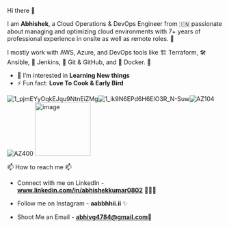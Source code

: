 
Hi there 👋

I am **Abhishek**, a Cloud Operations & DevOps Engineer from 🇮🇳 passionate about managing and optimizing cloud environments with 7+ years of professional experience in onsite as well as remote roles. 🎯

I mostly work with AWS, Azure, and DevOps tools like 🏗️ Terraform, 🛠️ Ansible, 🤖 Jenkins, 🔀 Git & GitHub, and 🐳 Docker. 🚀

- 👀 I’m interested in **Learning New things**
- ⚡ Fun fact: **Love To Cook & Early Bird**

![1_pjmEYyOqkEJqu9NtnEiZMg](https://github.com/user-attachments/assets/78bc2eae-1623-40cf-9d69-b46654d6bd7f)![1_ik9N6EPd6H6ElO3R_N-Suw](https://github.com/user-attachments/assets/06cd2e2c-ab9d-48c5-a847-7bbf70b5cb7f)![AZ104](https://github.com/user-attachments/assets/6f61fbcf-47b2-418a-a5d5-ed6b66737371)![AZ400](https://github.com/user-attachments/assets/b5f3ca7e-7fdb-4b09-b5ce-8168ad784ccd) <img width="130" height="125" alt="image" src="https://github.com/user-attachments/assets/038bf7e6-98d7-432c-bd3c-d6444709da3b" />

 

 📫 How to reach me 📫

- Connect with me on LinkedIn - **www.linkedin.com/in/abhishekkumar0802** 👨🏻‍💻

- Follow me on Instagram - **aabbhhii.ii** ✨

- Shoot Me an Email -  **abhivg4784@gmail.com**💌

<!---
ABHI080291/ABHI080291 is a ✨ special ✨ repository because its `README.md` (this file) appears on your GitHub profile.
You can click the Preview link to take a look at your changes.
--->
